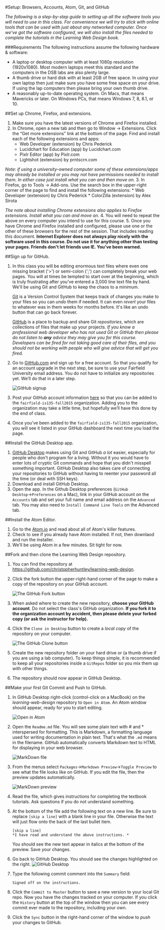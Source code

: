 #Setup: Browsers, Accounts, Atom, Git, and GitHub

*The following is a step-by-step guide to setting up all the software tools you will need to use in this class. For convenience we will try to stick with online tools that can be used with just about any networked computer. Once we’ve got the software configured, we will also install the files needed to complete the tutorials in the Learning Web Design book.*

###Requirements
The following instructions assume the following hardware & software:
* A laptop or desktop computer with at least 1080p resolution (1920x1080). Most modern laptops meet this standard and the computers in the DSB labs are also plenty large. 
* A thumb drive or hard disk with at least 2GB of free space. In using your own laptop then just make sure you have some free space on your drive. If using the lap computers then please bring your own thumb drive. 
* A reasonably up-to-date operating system. On Macs, that means Mavericks or later. On Windows PCs, that means Windows 7, 8, 8.1, or 10. 

##Set up Chrome, Firefox, and extensions.

1. Make sure you have the latest versions of Chrome and Firefox installed.
2. In Chrome, open a new tab and then go to Window → Extensions. Click the “Get more extensions” link at the bottom of the page. Find and install each of the following extensions and apps:
    * Web Developer (extension) by Chris Pederick
    * Lucidchart for Education (app) by Lucidchart.com
    * Pixlr Editor (app) by Pixlr.com
    * Lightshot (extension) by prntscrn.com

 *Note: if using a university-owned computer some of these extensions/apps may already be installed or you may not have permissions needed to install them. In either case just install what you can and then move on.*
3. In Firefox, go to Tools → Add-ons. Use the search box in the upper-right corner of the page to find and install the following extensions:
    * Web Developer (extension) by Chris Pederick
    * ColorZilla (extension) by Alex Sirota

 *The note about installing Chrome extensions also applies to Firefox extensions. Install what you can and move on.*
4. You will need to repeat the above on every computer you intend to use for this course.
5. Once you have Chrome and Firefox installed and configured, please use one or the other of these browsers for the rest of the session. That includes reading this document. **Internet Explorer does not always play nicely with the software used in this course. Do not use it for anything other than testing your pages. Friends don't let friends use IE. You've been warned.** 

##Sign up for GitHub.
1. In this class you will be editing enormous text files where even one missing bracket ('>') or semi-colon (';') can completely break your web pages. You will at times be tempted to start over at the beginning, which is truly frustrating after you've entered a 3,000 line text file by hand. We'll be using Git and GitHub to keep the chaos to a minimum. 

    [Git](https://git-scm.com) is a Version Control System that keeps track of changes you make to your files so you can *undo* them if needed. It can even *revert* your files to whatever was in them weeks for months before. It's like an undo button that can go back forever. 
    
    [GitHub](https://github.com) is a place to backup and share Git *repositories*, which are collections of files that make up your projects. *If you know a professional web developer who has not used Git or GitHub then please do not listen to **any** advice they may give you for this course. Developers can be fired for not taking good care of their files, and you should not be working with people who will give advice that will get you fired.*
2. Go to [GitHub.com](https://github.com) and sign up for a free account. So that you qualify for an account upgrade in the next step, be sure to use your Fairfield University email address. You do not have to initialize any repositories yet. We’ll do that in a later step.

    ![GitHub signup](images/setup/GitHubSignup.png)
    
3. Post your GitHub account information [here](https://docs.google.com/forms/d/1A7oq_6nTaOgUQWSDea50oLf5im--6i4u8adtuitWcOk/viewform) so that you can be added to the `fairfield-is135-fall2015` organization. Adding you to the organization may take a little time, but hopefully we’ll have this done by the end of class.
4. Once you’ve been added to the `fairfield-is135-fall2015` organization, you will see it listed in your GitHub dashboard the next time you load the page. 

##Install the GitHub Desktop app.
1. [GitHub Desktop](https://desktop.github.com) makes using Git and GitHub *a lot* easier, especially for people who don't program for a living. Without it you would have to enter lots of cryptic Git commands and hope that you didn't misspell something important. GitHub Desktop  also takes care of connecting your repositories to GitHub without having to reenter your password all the time (or deal with SSH keys). 
2. Download and install GitHub Desktop. 
3. Open the app. In the Github Desktop preferences (`GitHub Desktop`→`Preferences` on a Mac), link in your GitHub account on the `Accounts` tab and set your full name and email address on the `Advanced` tab. You may also need to `Install Command Line Tools` on the Advanced tab. 

##Install the Atom Editor.
1. Go to the [Atom.io](https://atom.io) and read about all of Atom's killer features.
2. Check to see if you already have Atom installed. If not, then downlaod and run the installer.
3. We'll be using Atom in a few minutes. Sit tight for now. 

##Fork and then clone the Learning Web Design repository.
1. You can find the repository at https://github.com/christopherhuntley/learning-web-design. 
2. Click the fork button the upper-right-hand corner of the page to make a copy of the repository on your GitHub account. 

    ![The GitHub Fork button](images/setup/Fork.png)
    
3. When asked where to create the new repository, **choose your GitHub account**. Do not select the class's GitHub organization. **If you fork it to the organization account by accident, then please delete your forked copy (or ask the instructor for help).**
4. Click the `Clone in Desktop` button to create a *local copy* of the repository on your computer. 

    ![The GitHub Clone button](images/setup/Clone.png)
    
5. Create the new repository folder on your hard drive or (a thumb drive if you are using a lab computer). To keep things simple, it is recommended to keep all your repositories inside a `GitRepos` folder so you mix them up with other things.
6. The repository should now appear in GitHub Desktop. 

##Make your first Git Commit and Push to GitHub.
1. In GitHub Desktop right-click (control-click on a MacBook) on the *learning-web-design* repository to `Open in Atom`. An Atom window should appear, ready for you to start editing. 

    ![Open in Atom](images/setup/OpenInAtom.png)
    
2. Open the `Readme.md` file. You will see some plain text with # and * interspersed for formatting. This is Markdown, a formatting language used for writing documentation in plain text. That's what the `.md` means in the filename. GitHub automatically converts Markdown text to HTML for displaying in your web browser.  

    ![MarkDown file](images/setup/MarkDown.png)

3. From the menus select `Packages`→`Markdown Preview`→`Toggle Preview` to see what the file looks like on GitHub. If you edit the file, then the preview updates automatically. 

    ![MarkDown preview](images/setup/MarkdownPreview.png)
    
4. Read the file, which gives instructions for completing the textbook tutorials. Ask questions if you do not understand something. 
5. At the bottom of the file add the following text on a new line. Be sure to replace `[skip a line]` with a blank line in your file. Otherwise the text will just flow onto the back of the last bullet item.  

    ```
    [skip a line]
    *I have read and understand the above instructions. *
    ```
    You should see the new text appear in italics at the bottom of the preview. Save your changes. 
6. Go back to GitHub Desktop. You should see the changes highlighted on the right.
    ![GitHub Desktop ](images/setup/GitHubForDesktop.png)
7. Type the following commit comment into the `Summary` field:

    ```
    Signed off on the instructions.
    ```
8. Click the `Commit to Master` button to save a new version to your local Git repo. Now you have the changes tracked on your computer. If you click the `History` button at the top of the window then you can see every commit ever made to the repository, including your own. 
9. Click the `Sync` button in the right-hand corner of the window to *push* your changes to GitHub. 